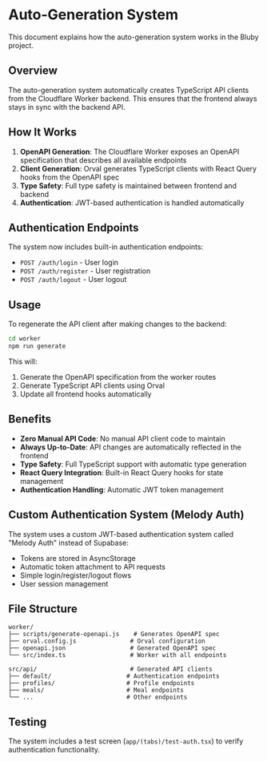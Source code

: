 # Auto-Generation System

This document explains how the auto-generation system works in the Bluby project.

## Overview

The auto-generation system automatically creates TypeScript API clients from the Cloudflare Worker backend. This ensures that the frontend always stays in sync with the backend API.

## How It Works

1. **OpenAPI Generation**: The Cloudflare Worker exposes an OpenAPI specification that describes all available endpoints
2. **Client Generation**: Orval generates TypeScript clients with React Query hooks from the OpenAPI spec
3. **Type Safety**: Full type safety is maintained between frontend and backend
4. **Authentication**: JWT-based authentication is handled automatically

## Authentication Endpoints

The system now includes built-in authentication endpoints:

- `POST /auth/login` - User login
- `POST /auth/register` - User registration  
- `POST /auth/logout` - User logout

## Usage

To regenerate the API client after making changes to the backend:

```bash
cd worker
npm run generate
```

This will:
1. Generate the OpenAPI specification from the worker routes
2. Generate TypeScript API clients using Orval
3. Update all frontend hooks automatically

## Benefits

- **Zero Manual API Code**: No manual API client code to maintain
- **Always Up-to-Date**: API changes are automatically reflected in the frontend
- **Type Safety**: Full TypeScript support with automatic type generation
- **React Query Integration**: Built-in React Query hooks for state management
- **Authentication Handling**: Automatic JWT token management

## Custom Authentication System (Melody Auth)

The system uses a custom JWT-based authentication system called "Melody Auth" instead of Supabase:

- Tokens are stored in AsyncStorage
- Automatic token attachment to API requests
- Simple login/register/logout flows
- User session management

## File Structure

```
worker/
├── scripts/generate-openapi.js    # Generates OpenAPI spec
├── orval.config.js               # Orval configuration
├── openapi.json                  # Generated OpenAPI spec
└── src/index.ts                  # Worker with all endpoints

src/api/                          # Generated API clients
├── default/                     # Authentication endpoints
├── profiles/                    # Profile endpoints
├── meals/                       # Meal endpoints
└── ...                          # Other endpoints
```

## Testing

The system includes a test screen (`app/(tabs)/test-auth.tsx`) to verify authentication functionality.
